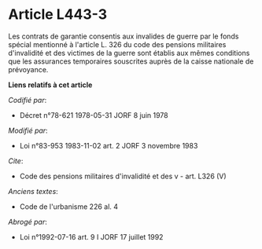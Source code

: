 # Article L443-3

Les contrats de garantie consentis aux invalides de guerre par le fonds spécial mentionné à l'article L. 326 du code des
pensions militaires d'invalidité et des victimes de la guerre sont établis aux mêmes conditions que les assurances
temporaires souscrites auprès de la caisse nationale de prévoyance.

**Liens relatifs à cet article**

_Codifié par_:

  - Décret n°78-621 1978-05-31 JORF 8 juin 1978

_Modifié par_:

  - Loi n°83-953 1983-11-02 art. 2 JORF 3 novembre 1983

_Cite_:

  - Code des pensions militaires d'invalidité et des v - art. L326 (V)

_Anciens textes_:

  - Code de l'urbanisme 226 al. 4

_Abrogé par_:

  - Loi n°1992-07-16 art. 9 I JORF 17 juillet 1992
